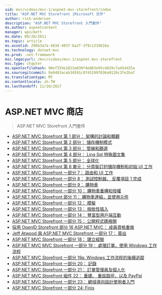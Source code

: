 ```yaml
---
uid: mvc/videos/mvc-1/aspnet-mvc-storefront/index
title: "ASP.NET MVC Storefront |Microsoft 文件"
author: rick-anderson
description: "ASP.NET MVC Storefront 入門套件"
ms.author: aspnetcontent
manager: wpickett
ms.date: 09/28/2011
ms.topic: article
ms.assetid: 296b3a7a-483d-4937-ba2f-3f9c1319616a
ms.technology: dotnet-mvc
ms.prod: .net-framework
msc.legacyurl: /mvc/videos/mvc-1/aspnet-mvc-storefront
msc.type: chapter
ms.openlocfilehash: 90ef359a1823a030f4e883e95c4029c7a454d35a
ms.sourcegitcommit: 9a9483aceb34591c97451997036a9120c3fe2baf
ms.translationtype: MT
ms.contentlocale: zh-TW
ms.lasthandoff: 11/10/2017
---
```

<a name="aspnet-mvc-storefront"></a>ASP.NET MVC 商店
====================
> ASP.NET MVC Storefront 入門套件


- [ASP.NET MVC Storefront 第 1 部分： 架構的討論和概觀](aspnet-mvc-storefront-part-1-architectural-discussion-and-overview.md)
- [ASP.NET MVC Storefront 第 2 部分： 儲存機制模式](aspnet-mvc-storefront-part-2-the-repository-pattern.md)
- [ASP.NET MVC Storefront 第 3 部分： 管線和篩選](aspnet-mvc-storefront-part-3-pipes-and-filters.md)
- [ASP.NET MVC Storefront 第 4 部分： Linq Sql 特殊圖文集](aspnet-mvc-storefront-part-4-linq-to-sql-spike.md)
- [ASP.NET MVC Storefront 第 5 部分： 全球化](aspnet-mvc-storefront-part-5-globalization.md)
- [ASP.NET MVC Storefront 第 6 單元： 分頁裝訂的儲存機制和初始 UI 工作](aspnet-mvc-storefront-part-6-finishing-the-repository-and-initial-ui-work.md)
- [ASP.NET MVC Storefront 一部分 7： 路由和 UI 工作](aspnet-mvc-storefront-part-7-routing-and-ui-work.md)
- [ASP.NET MVC Storefront 一部分 8： 測試控制器、 反覆項目 1 完成](aspnet-mvc-storefront-part-8-testing-controllers-iteration-1-complete.md)
- [ASP.NET MVC Storefront 一部分 9： 購物車](aspnet-mvc-storefront-part-9-the-shopping-cart.md)
- [ASP.NET MVC Storefront 一部分 10： 購物車重構和授權](aspnet-mvc-storefront-part-10-shopping-cart-refactor-and-authorization.md)
- [ASP.NET MVC Storefront 部分 11： 購物車連結，並使用元件](aspnet-mvc-storefront-part-11-hooking-up-the-shopping-cart-and-using-components.md)
- [ASP.NET MVC Storefront 一部分 12： 模擬](aspnet-mvc-storefront-part-12-mocking.md)
- [ASP.NET MVC Storefront 一部分 13： 相依性插入](aspnet-mvc-storefront-part-13-dependency-injection.md)
- [ASP.NET MVC Storefront 一部分 14： 豐富型用戶端互動](aspnet-mvc-storefront-part-14-rich-client-interaction.md)
- [ASP.NET MVC Storefront 一部分 15： 公開程式碼檢閱](aspnet-mvc-storefront-part-15-public-code-review.md)
- [採用 OpenID Storefront 部分 16 ASP.NET MVC： 成員資格重做](aspnet-mvc-storefront-part-16-membership-redo-with-openid.md)
- [Jeff Atwood 與 ASP.NET MVC Storefront 一部分 17： 簽出](aspnet-mvc-storefront-part-17-checkout-with-jeff-atwood.md)
- [ASP.NET MVC Storefront 一部分 18： 建立經驗](aspnet-mvc-storefront-part-18-creating-an-experience.md)
- [ASP.NET MVC MVC Storefront 一部分 19： 處理訂單，使用 Windows 工作流程](aspnet-mvc-mvc-storefront-part-19-processing-orders-with-windows-workflow.md)
- [ASP.NET MVC Storefront 一部分 19a: Windows 工作流程的後續追蹤](aspnet-mvc-storefront-part-19a-windows-workflow-followup.md)
- [ASP.NET MVC Storefront 一部分 20： 記錄](aspnet-mvc-storefront-part-20-logging.md)
- [ASP.NET MVC Storefront 一部分 21： 訂單管理員及個人化](aspnet-mvc-storefront-part-21-order-manager-and-personalization.md)
- [ASP.NET MVC Storefront 組件 22： 重建、 重設路徑，以及 PayPal](aspnet-mvc-storefront-part-22-restructuring-rerouting-and-paypal.md)
- [ASP.NET MVC Storefront 一部分 23： 網域導向設計使用者入門](aspnet-mvc-storefront-part-23-getting-started-with-domain-driven-design.md)
- [ASP.NET MVC Storefront 一部分 24: Finis](aspnet-mvc-storefront-part-24-finis.md)

